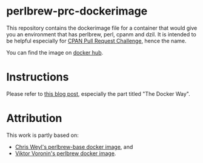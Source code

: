 # perlbrew-prc-dockerimage
This repository contains the dockerimage file for a container that would give you an environment that has perlbrew, perl, cpanm and dzil. It is intended to be helpful especially for [CPAN Pull Request Challenge](http://cpan-prc.org), hence the name.

You can find the image on [docker hub](https://hub.docker.com/r/kyzn/perlbrew-prc/).

# Instructions
Please refer to [this blog post](https://kyzn.org/posts/setup-your-computer-for-cpan-prc/), especially the part titled "The Docker Way".

# Attribution

This work is partly based on:
- [Chris Weyl's perlbrew-base docker image](https://github.com/rsrchboy/perlbrew-base-dock/blob/master/Dockerfile), and
- [Viktor Voronin's perlbrew docker image](https://github.com/vvoronin/docker-images/blob/master/perlbrew/Dockerfile).
